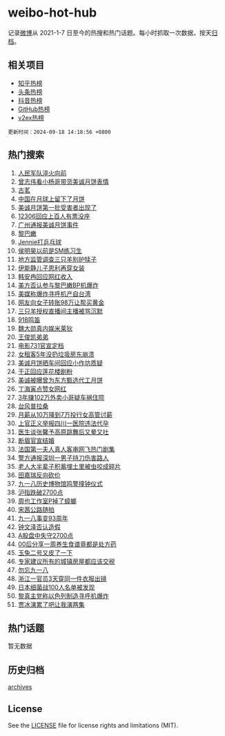 # weibo-hot-hub

记录[微博](https://www.weibo.com)从 2021-1-7 日至今的热搜和热门话题。每小时抓取一次数据，按天[归档](archives)。

## 相关项目

- [知乎热榜](https://github.com/lonnyzhang423/zhihu-hot-hub)
- [头条热榜](https://github.com/lonnyzhang423/toutiao-hot-hub)
- [抖音热榜](https://github.com/lonnyzhang423/douyin-hot-hub)
- [GitHub热榜](https://github.com/lonnyzhang423/github-hot-hub)
- [v2ex热榜](https://github.com/lonnyzhang423/v2ex-hot-hub)


`更新时间：2024-09-18 14:18:56 +0800`

## 热门搜索

1. [人民军队淬火向前](https://m.weibo.cn/search?containerid=100103type%3D1%26t%3D10%26q%3D%23%E4%BA%BA%E6%B0%91%E5%86%9B%E9%98%9F%E6%B7%AC%E7%81%AB%E5%90%91%E5%89%8D%23&stream_entry_id=51&isnewpage=1&extparam=seat%3D1%26stream_entry_id%3D51%26c_type%3D51%26pos%3D0%26cate%3D10103%26q%3D%2523%25E4%25BA%25BA%25E6%25B0%2591%25E5%2586%259B%25E9%2598%259F%25E6%25B7%25AC%25E7%2581%25AB%25E5%2590%2591%25E5%2589%258D%2523%26dgr%3D0%26filter_type%3Drealtimehot%26display_time%3D1726640335%26pre_seqid%3D172664033542891236416159)
1. [曾志伟看小杨哥带货美诚月饼表情](https://m.weibo.cn/search?containerid=100103type%3D1%26t%3D10%26q%3D%23%E6%9B%BE%E5%BF%97%E4%BC%9F%E7%9C%8B%E5%B0%8F%E6%9D%A8%E5%93%A5%E5%B8%A6%E8%B4%A7%E7%BE%8E%E8%AF%9A%E6%9C%88%E9%A5%BC%E8%A1%A8%E6%83%85%23&stream_entry_id=31&isnewpage=1&extparam=seat%3D1%26lcate%3D5001%26q%3D%2523%25E6%259B%25BE%25E5%25BF%2597%25E4%25BC%259F%25E7%259C%258B%25E5%25B0%258F%25E6%259D%25A8%25E5%2593%25A5%25E5%25B8%25A6%25E8%25B4%25A7%25E7%25BE%258E%25E8%25AF%259A%25E6%259C%2588%25E9%25A5%25BC%25E8%25A1%25A8%25E6%2583%2585%2523%26dgr%3D0%26filter_type%3Drealtimehot%26c_type%3D31%26stream_entry_id%3D31%26realpos%3D1%26cate%3D5001%26flag%3D4%26band_rank%3D1%26pos%3D0%26display_time%3D1726640335%26pre_seqid%3D172664033542891236416159)
1. [古茗](https://m.weibo.cn/search?containerid=100103type%3D1%26t%3D10%26q%3D%23%E5%8F%A4%E8%8C%97%23&stream_entry_id=31&isnewpage=1&extparam=seat%3D1%26lcate%3D5001%26q%3D%2523%25E5%258F%25A4%25E8%258C%2597%2523%26dgr%3D0%26filter_type%3Drealtimehot%26c_type%3D31%26stream_entry_id%3D31%26realpos%3D2%26cate%3D5001%26flag%3D1%26band_rank%3D2%26pos%3D1%26display_time%3D1726640335%26pre_seqid%3D172664033542891236416159)
1. [中国在月球上留下了月饼](https://m.weibo.cn/search?containerid=100103type%3D1%26t%3D10%26q%3D%23%E4%B8%AD%E5%9B%BD%E5%9C%A8%E6%9C%88%E7%90%83%E4%B8%8A%E7%95%99%E4%B8%8B%E4%BA%86%E6%9C%88%E9%A5%BC%23&stream_entry_id=31&isnewpage=1&extparam=seat%3D1%26lcate%3D5001%26q%3D%2523%25E4%25B8%25AD%25E5%259B%25BD%25E5%259C%25A8%25E6%259C%2588%25E7%2590%2583%25E4%25B8%258A%25E7%2595%2599%25E4%25B8%258B%25E4%25BA%2586%25E6%259C%2588%25E9%25A5%25BC%2523%26dgr%3D0%26filter_type%3Drealtimehot%26c_type%3D31%26stream_entry_id%3D31%26realpos%3D3%26cate%3D5001%26flag%3D0%26band_rank%3D3%26pos%3D2%26display_time%3D1726640335%26pre_seqid%3D172664033542891236416159)
1. [美诚月饼第一批受害者出现了](https://m.weibo.cn/search?containerid=100103type%3D1%26t%3D10%26q%3D%23%E7%BE%8E%E8%AF%9A%E6%9C%88%E9%A5%BC%E7%AC%AC%E4%B8%80%E6%89%B9%E5%8F%97%E5%AE%B3%E8%80%85%E5%87%BA%E7%8E%B0%E4%BA%86%23&stream_entry_id=31&isnewpage=1&extparam=seat%3D1%26lcate%3D5001%26q%3D%2523%25E7%25BE%258E%25E8%25AF%259A%25E6%259C%2588%25E9%25A5%25BC%25E7%25AC%25AC%25E4%25B8%2580%25E6%2589%25B9%25E5%258F%2597%25E5%25AE%25B3%25E8%2580%2585%25E5%2587%25BA%25E7%258E%25B0%25E4%25BA%2586%2523%26dgr%3D0%26filter_type%3Drealtimehot%26c_type%3D31%26stream_entry_id%3D31%26realpos%3D4%26cate%3D5001%26flag%3D2%26band_rank%3D4%26pos%3D3%26display_time%3D1726640335%26pre_seqid%3D172664033542891236416159)
1. [12306回应上百人有票没座](https://m.weibo.cn/search?containerid=100103type%3D1%26t%3D10%26q%3D%2312306%E5%9B%9E%E5%BA%94%E4%B8%8A%E7%99%BE%E4%BA%BA%E6%9C%89%E7%A5%A8%E6%B2%A1%E5%BA%A7%23&stream_entry_id=31&isnewpage=1&extparam=seat%3D1%26lcate%3D5001%26q%3D%252312306%25E5%259B%259E%25E5%25BA%2594%25E4%25B8%258A%25E7%2599%25BE%25E4%25BA%25BA%25E6%259C%2589%25E7%25A5%25A8%25E6%25B2%25A1%25E5%25BA%25A7%2523%26dgr%3D0%26filter_type%3Drealtimehot%26c_type%3D31%26stream_entry_id%3D31%26realpos%3D5%26cate%3D5001%26flag%3D1%26band_rank%3D5%26pos%3D4%26display_time%3D1726640335%26pre_seqid%3D172664033542891236416159)
1. [广州通报美诚月饼事件](https://m.weibo.cn/search?containerid=100103type%3D1%26t%3D10%26q%3D%23%E5%B9%BF%E5%B7%9E%E9%80%9A%E6%8A%A5%E7%BE%8E%E8%AF%9A%E6%9C%88%E9%A5%BC%E4%BA%8B%E4%BB%B6%23&stream_entry_id=31&isnewpage=1&extparam=seat%3D1%26lcate%3D5001%26q%3D%2523%25E5%25B9%25BF%25E5%25B7%259E%25E9%2580%259A%25E6%258A%25A5%25E7%25BE%258E%25E8%25AF%259A%25E6%259C%2588%25E9%25A5%25BC%25E4%25BA%258B%25E4%25BB%25B6%2523%26dgr%3D0%26filter_type%3Drealtimehot%26c_type%3D31%26stream_entry_id%3D31%26realpos%3D6%26cate%3D5001%26flag%3D2%26band_rank%3D6%26pos%3D5%26display_time%3D1726640335%26pre_seqid%3D172664033542891236416159)
1. [黎巴嫩](https://m.weibo.cn/search?containerid=100103type%3D1%26t%3D10%26q%3D%E9%BB%8E%E5%B7%B4%E5%AB%A9&stream_entry_id=31&isnewpage=1&extparam=seat%3D1%26lcate%3D5001%26q%3D%25E9%25BB%258E%25E5%25B7%25B4%25E5%25AB%25A9%26dgr%3D0%26filter_type%3Drealtimehot%26c_type%3D31%26stream_entry_id%3D31%26realpos%3D7%26cate%3D5001%26flag%3D0%26band_rank%3D7%26pos%3D6%26display_time%3D1726640335%26pre_seqid%3D172664033542891236416159)
1. [Jennie打乒乓球](https://m.weibo.cn/search?containerid=100103type%3D1%26t%3D10%26q%3D%23Jennie%E6%89%93%E4%B9%92%E4%B9%93%E7%90%83%23&stream_entry_id=31&isnewpage=1&extparam=seat%3D1%26lcate%3D5001%26q%3D%2523Jennie%25E6%2589%2593%25E4%25B9%2592%25E4%25B9%2593%25E7%2590%2583%2523%26dgr%3D0%26filter_type%3Drealtimehot%26c_type%3D31%26stream_entry_id%3D31%26realpos%3D8%26cate%3D5001%26flag%3D1%26band_rank%3D8%26pos%3D7%26display_time%3D1726640335%26pre_seqid%3D172664033542891236416159)
1. [侯明昊以前是SM练习生](https://m.weibo.cn/search?containerid=100103type%3D1%26t%3D10%26q%3D%23%E4%BE%AF%E6%98%8E%E6%98%8A%E4%BB%A5%E5%89%8D%E6%98%AFSM%E7%BB%83%E4%B9%A0%E7%94%9F%23&stream_entry_id=31&isnewpage=1&extparam=seat%3D1%26lcate%3D5001%26q%3D%2523%25E4%25BE%25AF%25E6%2598%258E%25E6%2598%258A%25E4%25BB%25A5%25E5%2589%258D%25E6%2598%25AFSM%25E7%25BB%2583%25E4%25B9%25A0%25E7%2594%259F%2523%26dgr%3D0%26filter_type%3Drealtimehot%26c_type%3D31%26stream_entry_id%3D31%26realpos%3D9%26cate%3D5001%26flag%3D1%26band_rank%3D9%26pos%3D8%26display_time%3D1726640335%26pre_seqid%3D172664033542891236416159)
1. [地方监管调查三只羊别护犊子](https://m.weibo.cn/search?containerid=100103type%3D1%26t%3D10%26q%3D%23%E5%9C%B0%E6%96%B9%E7%9B%91%E7%AE%A1%E8%B0%83%E6%9F%A5%E4%B8%89%E5%8F%AA%E7%BE%8A%E5%88%AB%E6%8A%A4%E7%8A%8A%E5%AD%90%23&stream_entry_id=31&isnewpage=1&extparam=seat%3D1%26lcate%3D5001%26q%3D%2523%25E5%259C%25B0%25E6%2596%25B9%25E7%259B%2591%25E7%25AE%25A1%25E8%25B0%2583%25E6%259F%25A5%25E4%25B8%2589%25E5%258F%25AA%25E7%25BE%258A%25E5%2588%25AB%25E6%258A%25A4%25E7%258A%258A%25E5%25AD%2590%2523%26dgr%3D0%26filter_type%3Drealtimehot%26c_type%3D31%26stream_entry_id%3D31%26realpos%3D10%26cate%3D5001%26flag%3D1%26band_rank%3D10%26pos%3D9%26display_time%3D1726640335%26pre_seqid%3D172664033542891236416159)
1. [伊能静儿子恩利再穿女装](https://m.weibo.cn/search?containerid=100103type%3D1%26t%3D10%26q%3D%23%E4%BC%8A%E8%83%BD%E9%9D%99%E5%84%BF%E5%AD%90%E6%81%A9%E5%88%A9%E5%86%8D%E7%A9%BF%E5%A5%B3%E8%A3%85%23&stream_entry_id=31&isnewpage=1&extparam=seat%3D1%26lcate%3D5001%26q%3D%2523%25E4%25BC%258A%25E8%2583%25BD%25E9%259D%2599%25E5%2584%25BF%25E5%25AD%2590%25E6%2581%25A9%25E5%2588%25A9%25E5%2586%258D%25E7%25A9%25BF%25E5%25A5%25B3%25E8%25A3%2585%2523%26dgr%3D0%26filter_type%3Drealtimehot%26c_type%3D31%26stream_entry_id%3D31%26realpos%3D11%26cate%3D5001%26flag%3D1%26band_rank%3D11%26pos%3D10%26display_time%3D1726640335%26pre_seqid%3D172664033542891236416159)
1. [韩安冉回应网红收入](https://m.weibo.cn/search?containerid=100103type%3D1%26t%3D10%26q%3D%23%E9%9F%A9%E5%AE%89%E5%86%89%E5%9B%9E%E5%BA%94%E7%BD%91%E7%BA%A2%E6%94%B6%E5%85%A5%23&stream_entry_id=31&isnewpage=1&extparam=seat%3D1%26lcate%3D5001%26q%3D%2523%25E9%259F%25A9%25E5%25AE%2589%25E5%2586%2589%25E5%259B%259E%25E5%25BA%2594%25E7%25BD%2591%25E7%25BA%25A2%25E6%2594%25B6%25E5%2585%25A5%2523%26dgr%3D0%26filter_type%3Drealtimehot%26c_type%3D31%26stream_entry_id%3D31%26realpos%3D12%26cate%3D5001%26flag%3D1%26band_rank%3D12%26pos%3D11%26display_time%3D1726640335%26pre_seqid%3D172664033542891236416159)
1. [美方否认参与黎巴嫩BP机爆炸](https://m.weibo.cn/search?containerid=100103type%3D1%26t%3D10%26q%3D%23%E7%BE%8E%E6%96%B9%E5%90%A6%E8%AE%A4%E5%8F%82%E4%B8%8E%E9%BB%8E%E5%B7%B4%E5%AB%A9BP%E6%9C%BA%E7%88%86%E7%82%B8%23&stream_entry_id=31&isnewpage=1&extparam=seat%3D1%26lcate%3D5001%26q%3D%2523%25E7%25BE%258E%25E6%2596%25B9%25E5%2590%25A6%25E8%25AE%25A4%25E5%258F%2582%25E4%25B8%258E%25E9%25BB%258E%25E5%25B7%25B4%25E5%25AB%25A9BP%25E6%259C%25BA%25E7%2588%2586%25E7%2582%25B8%2523%26dgr%3D0%26filter_type%3Drealtimehot%26c_type%3D31%26stream_entry_id%3D31%26realpos%3D13%26cate%3D5001%26flag%3D0%26band_rank%3D13%26pos%3D12%26display_time%3D1726640335%26pre_seqid%3D172664033542891236416159)
1. [美媒称爆炸寻呼机产自台湾](https://m.weibo.cn/search?containerid=100103type%3D1%26t%3D10%26q%3D%23%E7%BE%8E%E5%AA%92%E7%A7%B0%E7%88%86%E7%82%B8%E5%AF%BB%E5%91%BC%E6%9C%BA%E4%BA%A7%E8%87%AA%E5%8F%B0%E6%B9%BE%23&stream_entry_id=31&isnewpage=1&extparam=seat%3D1%26lcate%3D5001%26q%3D%2523%25E7%25BE%258E%25E5%25AA%2592%25E7%25A7%25B0%25E7%2588%2586%25E7%2582%25B8%25E5%25AF%25BB%25E5%2591%25BC%25E6%259C%25BA%25E4%25BA%25A7%25E8%2587%25AA%25E5%258F%25B0%25E6%25B9%25BE%2523%26dgr%3D0%26filter_type%3Drealtimehot%26c_type%3D31%26stream_entry_id%3D31%26realpos%3D14%26cate%3D5001%26flag%3D0%26band_rank%3D14%26pos%3D13%26display_time%3D1726640335%26pre_seqid%3D172664033542891236416159)
1. [网友向女子转账98万让帮买黄金](https://m.weibo.cn/search?containerid=100103type%3D1%26t%3D10%26q%3D%23%E7%BD%91%E5%8F%8B%E5%90%91%E5%A5%B3%E5%AD%90%E8%BD%AC%E8%B4%A698%E4%B8%87%E8%AE%A9%E5%B8%AE%E4%B9%B0%E9%BB%84%E9%87%91%23&stream_entry_id=31&isnewpage=1&extparam=seat%3D1%26lcate%3D5001%26q%3D%2523%25E7%25BD%2591%25E5%258F%258B%25E5%2590%2591%25E5%25A5%25B3%25E5%25AD%2590%25E8%25BD%25AC%25E8%25B4%25A698%25E4%25B8%2587%25E8%25AE%25A9%25E5%25B8%25AE%25E4%25B9%25B0%25E9%25BB%2584%25E9%2587%2591%2523%26dgr%3D0%26filter_type%3Drealtimehot%26c_type%3D31%26stream_entry_id%3D31%26realpos%3D15%26cate%3D5001%26flag%3D1%26band_rank%3D15%26pos%3D14%26display_time%3D1726640335%26pre_seqid%3D172664033542891236416159)
1. [三只羊授权直播间主播被骂沉默](https://m.weibo.cn/search?containerid=100103type%3D1%26t%3D10%26q%3D%23%E4%B8%89%E5%8F%AA%E7%BE%8A%E6%8E%88%E6%9D%83%E7%9B%B4%E6%92%AD%E9%97%B4%E4%B8%BB%E6%92%AD%E8%A2%AB%E9%AA%82%E6%B2%89%E9%BB%98%23&stream_entry_id=31&isnewpage=1&extparam=seat%3D1%26lcate%3D5001%26q%3D%2523%25E4%25B8%2589%25E5%258F%25AA%25E7%25BE%258A%25E6%258E%2588%25E6%259D%2583%25E7%259B%25B4%25E6%2592%25AD%25E9%2597%25B4%25E4%25B8%25BB%25E6%2592%25AD%25E8%25A2%25AB%25E9%25AA%2582%25E6%25B2%2589%25E9%25BB%2598%2523%26dgr%3D0%26filter_type%3Drealtimehot%26c_type%3D31%26stream_entry_id%3D31%26realpos%3D16%26cate%3D5001%26flag%3D0%26band_rank%3D16%26pos%3D15%26display_time%3D1726640335%26pre_seqid%3D172664033542891236416159)
1. [918鸣笛](https://m.weibo.cn/search?containerid=100103type%3D1%26t%3D10%26q%3D%23918%E9%B8%A3%E7%AC%9B%23&stream_entry_id=31&isnewpage=1&extparam=seat%3D1%26lcate%3D5001%26q%3D%2523918%25E9%25B8%25A3%25E7%25AC%259B%2523%26dgr%3D0%26filter_type%3Drealtimehot%26c_type%3D31%26stream_entry_id%3D31%26realpos%3D17%26cate%3D5001%26flag%3D0%26band_rank%3D17%26pos%3D16%26display_time%3D1726640335%26pre_seqid%3D172664033542891236416159)
1. [魏大勋真内娱米莱狄](https://m.weibo.cn/search?containerid=100103type%3D1%26t%3D10%26q%3D%E9%AD%8F%E5%A4%A7%E5%8B%8B%E7%9C%9F%E5%86%85%E5%A8%B1%E7%B1%B3%E8%8E%B1%E7%8B%84&stream_entry_id=31&isnewpage=1&extparam=seat%3D1%26lcate%3D5001%26q%3D%25E9%25AD%258F%25E5%25A4%25A7%25E5%258B%258B%25E7%259C%259F%25E5%2586%2585%25E5%25A8%25B1%25E7%25B1%25B3%25E8%258E%25B1%25E7%258B%2584%26dgr%3D0%26filter_type%3Drealtimehot%26c_type%3D31%26stream_entry_id%3D31%26realpos%3D18%26cate%3D5001%26flag%3D1%26band_rank%3D18%26pos%3D17%26display_time%3D1726640335%26pre_seqid%3D172664033542891236416159)
1. [王俊凯弟弟](https://m.weibo.cn/search?containerid=100103type%3D1%26t%3D10%26q%3D%E7%8E%8B%E4%BF%8A%E5%87%AF%E5%BC%9F%E5%BC%9F&stream_entry_id=31&isnewpage=1&extparam=seat%3D1%26lcate%3D5001%26q%3D%25E7%258E%258B%25E4%25BF%258A%25E5%2587%25AF%25E5%25BC%259F%25E5%25BC%259F%26dgr%3D0%26filter_type%3Drealtimehot%26c_type%3D31%26stream_entry_id%3D31%26realpos%3D19%26cate%3D5001%26flag%3D0%26band_rank%3D19%26pos%3D18%26display_time%3D1726640335%26pre_seqid%3D172664033542891236416159)
1. [电影731官宣定档](https://m.weibo.cn/search?containerid=100103type%3D1%26t%3D10%26q%3D%E7%94%B5%E5%BD%B1731%E5%AE%98%E5%AE%A3%E5%AE%9A%E6%A1%A3&stream_entry_id=31&isnewpage=1&extparam=seat%3D1%26lcate%3D5001%26q%3D%25E7%2594%25B5%25E5%25BD%25B1731%25E5%25AE%2598%25E5%25AE%25A3%25E5%25AE%259A%25E6%25A1%25A3%26dgr%3D0%26filter_type%3Drealtimehot%26c_type%3D31%26stream_entry_id%3D31%26realpos%3D20%26cate%3D5001%26flag%3D0%26band_rank%3D20%26pos%3D19%26display_time%3D1726640335%26pre_seqid%3D172664033542891236416159)
1. [女租客5年没扔垃圾房东崩溃](https://m.weibo.cn/search?containerid=100103type%3D1%26t%3D10%26q%3D%23%E5%A5%B3%E7%A7%9F%E5%AE%A25%E5%B9%B4%E6%B2%A1%E6%89%94%E5%9E%83%E5%9C%BE%E6%88%BF%E4%B8%9C%E5%B4%A9%E6%BA%83%23&stream_entry_id=31&isnewpage=1&extparam=seat%3D1%26lcate%3D5001%26q%3D%2523%25E5%25A5%25B3%25E7%25A7%259F%25E5%25AE%25A25%25E5%25B9%25B4%25E6%25B2%25A1%25E6%2589%2594%25E5%259E%2583%25E5%259C%25BE%25E6%2588%25BF%25E4%25B8%259C%25E5%25B4%25A9%25E6%25BA%2583%2523%26dgr%3D0%26filter_type%3Drealtimehot%26c_type%3D31%26stream_entry_id%3D31%26realpos%3D21%26cate%3D5001%26flag%3D0%26band_rank%3D21%26pos%3D20%26display_time%3D1726640335%26pre_seqid%3D172664033542891236416159)
1. [美诚月饼晒车间回应小作坊质疑](https://m.weibo.cn/search?containerid=100103type%3D1%26t%3D10%26q%3D%23%E7%BE%8E%E8%AF%9A%E6%9C%88%E9%A5%BC%E6%99%92%E8%BD%A6%E9%97%B4%E5%9B%9E%E5%BA%94%E5%B0%8F%E4%BD%9C%E5%9D%8A%E8%B4%A8%E7%96%91%23&stream_entry_id=31&isnewpage=1&extparam=seat%3D1%26lcate%3D5001%26q%3D%2523%25E7%25BE%258E%25E8%25AF%259A%25E6%259C%2588%25E9%25A5%25BC%25E6%2599%2592%25E8%25BD%25A6%25E9%2597%25B4%25E5%259B%259E%25E5%25BA%2594%25E5%25B0%258F%25E4%25BD%259C%25E5%259D%258A%25E8%25B4%25A8%25E7%2596%2591%2523%26dgr%3D0%26filter_type%3Drealtimehot%26c_type%3D31%26stream_entry_id%3D31%26realpos%3D22%26cate%3D5001%26flag%3D1%26band_rank%3D22%26pos%3D21%26display_time%3D1726640335%26pre_seqid%3D172664033542891236416159)
1. [于正回应莲花楼剧粉](https://m.weibo.cn/search?containerid=100103type%3D1%26t%3D10%26q%3D%23%E4%BA%8E%E6%AD%A3%E5%9B%9E%E5%BA%94%E8%8E%B2%E8%8A%B1%E6%A5%BC%E5%89%A7%E7%B2%89%23&stream_entry_id=31&isnewpage=1&extparam=seat%3D1%26lcate%3D5001%26q%3D%2523%25E4%25BA%258E%25E6%25AD%25A3%25E5%259B%259E%25E5%25BA%2594%25E8%258E%25B2%25E8%258A%25B1%25E6%25A5%25BC%25E5%2589%25A7%25E7%25B2%2589%2523%26dgr%3D0%26filter_type%3Drealtimehot%26c_type%3D31%26stream_entry_id%3D31%26realpos%3D23%26cate%3D5001%26flag%3D1%26band_rank%3D23%26pos%3D22%26display_time%3D1726640335%26pre_seqid%3D172664033542891236416159)
1. [美诚被曝曾为东方甄选代工月饼](https://m.weibo.cn/search?containerid=100103type%3D1%26t%3D10%26q%3D%23%E7%BE%8E%E8%AF%9A%E8%A2%AB%E6%9B%9D%E6%9B%BE%E4%B8%BA%E4%B8%9C%E6%96%B9%E7%94%84%E9%80%89%E4%BB%A3%E5%B7%A5%E6%9C%88%E9%A5%BC%23&stream_entry_id=31&isnewpage=1&extparam=seat%3D1%26lcate%3D5001%26q%3D%2523%25E7%25BE%258E%25E8%25AF%259A%25E8%25A2%25AB%25E6%259B%259D%25E6%259B%25BE%25E4%25B8%25BA%25E4%25B8%259C%25E6%2596%25B9%25E7%2594%2584%25E9%2580%2589%25E4%25BB%25A3%25E5%25B7%25A5%25E6%259C%2588%25E9%25A5%25BC%2523%26dgr%3D0%26filter_type%3Drealtimehot%26c_type%3D31%26stream_entry_id%3D31%26realpos%3D24%26cate%3D5001%26flag%3D0%26band_rank%3D24%26pos%3D23%26display_time%3D1726640335%26pre_seqid%3D172664033542891236416159)
1. [丁海寅点赞女网红](https://m.weibo.cn/search?containerid=100103type%3D1%26t%3D10%26q%3D%23%E4%B8%81%E6%B5%B7%E5%AF%85%E7%82%B9%E8%B5%9E%E5%A5%B3%E7%BD%91%E7%BA%A2%23&stream_entry_id=31&isnewpage=1&extparam=seat%3D1%26lcate%3D5001%26q%3D%2523%25E4%25B8%2581%25E6%25B5%25B7%25E5%25AF%2585%25E7%2582%25B9%25E8%25B5%259E%25E5%25A5%25B3%25E7%25BD%2591%25E7%25BA%25A2%2523%26dgr%3D0%26filter_type%3Drealtimehot%26c_type%3D31%26stream_entry_id%3D31%26realpos%3D25%26cate%3D5001%26flag%3D1%26band_rank%3D25%26pos%3D24%26display_time%3D1726640335%26pre_seqid%3D172664033542891236416159)
1. [3年赚102万外卖小哥疑车祸住院](https://m.weibo.cn/search?containerid=100103type%3D1%26t%3D10%26q%3D%233%E5%B9%B4%E8%B5%9A102%E4%B8%87%E5%A4%96%E5%8D%96%E5%B0%8F%E5%93%A5%E7%96%91%E8%BD%A6%E7%A5%B8%E4%BD%8F%E9%99%A2%23&stream_entry_id=31&isnewpage=1&extparam=seat%3D1%26lcate%3D5001%26q%3D%25233%25E5%25B9%25B4%25E8%25B5%259A102%25E4%25B8%2587%25E5%25A4%2596%25E5%258D%2596%25E5%25B0%258F%25E5%2593%25A5%25E7%2596%2591%25E8%25BD%25A6%25E7%25A5%25B8%25E4%25BD%258F%25E9%2599%25A2%2523%26dgr%3D0%26filter_type%3Drealtimehot%26c_type%3D31%26stream_entry_id%3D31%26realpos%3D26%26cate%3D5001%26flag%3D1%26band_rank%3D26%26pos%3D25%26display_time%3D1726640335%26pre_seqid%3D172664033542891236416159)
1. [台风普拉桑](https://m.weibo.cn/search?containerid=100103type%3D1%26t%3D10%26q%3D%E5%8F%B0%E9%A3%8E%E6%99%AE%E6%8B%89%E6%A1%91&stream_entry_id=31&isnewpage=1&extparam=seat%3D1%26lcate%3D5001%26q%3D%25E5%258F%25B0%25E9%25A3%258E%25E6%2599%25AE%25E6%258B%2589%25E6%25A1%2591%26dgr%3D0%26filter_type%3Drealtimehot%26c_type%3D31%26stream_entry_id%3D31%26realpos%3D27%26cate%3D5001%26flag%3D0%26band_rank%3D27%26pos%3D26%26display_time%3D1726640335%26pre_seqid%3D172664033542891236416159)
1. [月薪从10万降到7万投行女高管讨薪](https://m.weibo.cn/search?containerid=100103type%3D1%26t%3D10%26q%3D%23%E6%9C%88%E8%96%AA%E4%BB%8E10%E4%B8%87%E9%99%8D%E5%88%B07%E4%B8%87%E6%8A%95%E8%A1%8C%E5%A5%B3%E9%AB%98%E7%AE%A1%E8%AE%A8%E8%96%AA%23&stream_entry_id=31&isnewpage=1&extparam=seat%3D1%26lcate%3D5001%26q%3D%2523%25E6%259C%2588%25E8%2596%25AA%25E4%25BB%258E10%25E4%25B8%2587%25E9%2599%258D%25E5%2588%25B07%25E4%25B8%2587%25E6%258A%2595%25E8%25A1%258C%25E5%25A5%25B3%25E9%25AB%2598%25E7%25AE%25A1%25E8%25AE%25A8%25E8%2596%25AA%2523%26dgr%3D0%26filter_type%3Drealtimehot%26c_type%3D31%26stream_entry_id%3D31%26realpos%3D28%26cate%3D5001%26flag%3D0%26band_rank%3D28%26pos%3D27%26display_time%3D1726640335%26pre_seqid%3D172664033542891236416159)
1. [上官正义举报四川一医院违法代孕](https://m.weibo.cn/search?containerid=100103type%3D1%26t%3D10%26q%3D%23%E4%B8%8A%E5%AE%98%E6%AD%A3%E4%B9%89%E4%B8%BE%E6%8A%A5%E5%9B%9B%E5%B7%9D%E4%B8%80%E5%8C%BB%E9%99%A2%E8%BF%9D%E6%B3%95%E4%BB%A3%E5%AD%95%23&stream_entry_id=31&isnewpage=1&extparam=seat%3D1%26lcate%3D5001%26q%3D%2523%25E4%25B8%258A%25E5%25AE%2598%25E6%25AD%25A3%25E4%25B9%2589%25E4%25B8%25BE%25E6%258A%25A5%25E5%259B%259B%25E5%25B7%259D%25E4%25B8%2580%25E5%258C%25BB%25E9%2599%25A2%25E8%25BF%259D%25E6%25B3%2595%25E4%25BB%25A3%25E5%25AD%2595%2523%26dgr%3D0%26filter_type%3Drealtimehot%26c_type%3D31%26stream_entry_id%3D31%26realpos%3D29%26cate%3D5001%26flag%3D1%26band_rank%3D29%26pos%3D28%26display_time%3D1726640335%26pre_seqid%3D172664033542891236416159)
1. [医生谈张馨予高原跳舞后又晕又吐](https://m.weibo.cn/search?containerid=100103type%3D1%26t%3D10%26q%3D%23%E5%8C%BB%E7%94%9F%E8%B0%88%E5%BC%A0%E9%A6%A8%E4%BA%88%E9%AB%98%E5%8E%9F%E8%B7%B3%E8%88%9E%E5%90%8E%E5%8F%88%E6%99%95%E5%8F%88%E5%90%90%23&stream_entry_id=31&isnewpage=1&extparam=seat%3D1%26lcate%3D5001%26q%3D%2523%25E5%258C%25BB%25E7%2594%259F%25E8%25B0%2588%25E5%25BC%25A0%25E9%25A6%25A8%25E4%25BA%2588%25E9%25AB%2598%25E5%258E%259F%25E8%25B7%25B3%25E8%2588%259E%25E5%2590%258E%25E5%258F%2588%25E6%2599%2595%25E5%258F%2588%25E5%2590%2590%2523%26dgr%3D0%26filter_type%3Drealtimehot%26c_type%3D31%26stream_entry_id%3D31%26realpos%3D30%26cate%3D5001%26flag%3D0%26band_rank%3D30%26pos%3D29%26display_time%3D1726640335%26pre_seqid%3D172664033542891236416159)
1. [断眉官宣结婚](https://m.weibo.cn/search?containerid=100103type%3D1%26t%3D10%26q%3D%23%E6%96%AD%E7%9C%89%E5%AE%98%E5%AE%A3%E7%BB%93%E5%A9%9A%23&stream_entry_id=31&isnewpage=1&extparam=seat%3D1%26lcate%3D5001%26q%3D%2523%25E6%2596%25AD%25E7%259C%2589%25E5%25AE%2598%25E5%25AE%25A3%25E7%25BB%2593%25E5%25A9%259A%2523%26dgr%3D0%26filter_type%3Drealtimehot%26c_type%3D31%26stream_entry_id%3D31%26realpos%3D31%26cate%3D5001%26flag%3D0%26band_rank%3D31%26pos%3D30%26display_time%3D1726640335%26pre_seqid%3D172664033542891236416159)
1. [法国第一夫人真人客串网飞热门剧集](https://m.weibo.cn/search?containerid=100103type%3D1%26t%3D10%26q%3D%23%E6%B3%95%E5%9B%BD%E7%AC%AC%E4%B8%80%E5%A4%AB%E4%BA%BA%E7%9C%9F%E4%BA%BA%E5%AE%A2%E4%B8%B2%E7%BD%91%E9%A3%9E%E7%83%AD%E9%97%A8%E5%89%A7%E9%9B%86%23&stream_entry_id=31&isnewpage=1&extparam=seat%3D1%26lcate%3D5001%26q%3D%2523%25E6%25B3%2595%25E5%259B%25BD%25E7%25AC%25AC%25E4%25B8%2580%25E5%25A4%25AB%25E4%25BA%25BA%25E7%259C%259F%25E4%25BA%25BA%25E5%25AE%25A2%25E4%25B8%25B2%25E7%25BD%2591%25E9%25A3%259E%25E7%2583%25AD%25E9%2597%25A8%25E5%2589%25A7%25E9%259B%2586%2523%26dgr%3D0%26filter_type%3Drealtimehot%26c_type%3D31%26stream_entry_id%3D31%26realpos%3D32%26cate%3D5001%26flag%3D1%26band_rank%3D32%26pos%3D31%26display_time%3D1726640335%26pre_seqid%3D172664033542891236416159)
1. [警方通报深圳一男子持刀伤害路人](https://m.weibo.cn/search?containerid=100103type%3D1%26t%3D10%26q%3D%23%E8%AD%A6%E6%96%B9%E9%80%9A%E6%8A%A5%E6%B7%B1%E5%9C%B3%E4%B8%80%E7%94%B7%E5%AD%90%E6%8C%81%E5%88%80%E4%BC%A4%E5%AE%B3%E8%B7%AF%E4%BA%BA%23&stream_entry_id=31&isnewpage=1&extparam=seat%3D1%26lcate%3D5001%26q%3D%2523%25E8%25AD%25A6%25E6%2596%25B9%25E9%2580%259A%25E6%258A%25A5%25E6%25B7%25B1%25E5%259C%25B3%25E4%25B8%2580%25E7%2594%25B7%25E5%25AD%2590%25E6%258C%2581%25E5%2588%2580%25E4%25BC%25A4%25E5%25AE%25B3%25E8%25B7%25AF%25E4%25BA%25BA%2523%26dgr%3D0%26filter_type%3Drealtimehot%26c_type%3D31%26stream_entry_id%3D31%26realpos%3D33%26cate%3D5001%26flag%3D1%26band_rank%3D33%26pos%3D32%26display_time%3D1726640335%26pre_seqid%3D172664033542891236416159)
1. [老人大半辈子积蓄埋土里被虫咬成碎片](https://m.weibo.cn/search?containerid=100103type%3D1%26t%3D10%26q%3D%23%E8%80%81%E4%BA%BA%E5%A4%A7%E5%8D%8A%E8%BE%88%E5%AD%90%E7%A7%AF%E8%93%84%E5%9F%8B%E5%9C%9F%E9%87%8C%E8%A2%AB%E8%99%AB%E5%92%AC%E6%88%90%E7%A2%8E%E7%89%87%23&stream_entry_id=31&isnewpage=1&extparam=seat%3D1%26lcate%3D5001%26q%3D%2523%25E8%2580%2581%25E4%25BA%25BA%25E5%25A4%25A7%25E5%258D%258A%25E8%25BE%2588%25E5%25AD%2590%25E7%25A7%25AF%25E8%2593%2584%25E5%259F%258B%25E5%259C%259F%25E9%2587%258C%25E8%25A2%25AB%25E8%2599%25AB%25E5%2592%25AC%25E6%2588%2590%25E7%25A2%258E%25E7%2589%2587%2523%26dgr%3D0%26filter_type%3Drealtimehot%26c_type%3D31%26stream_entry_id%3D31%26realpos%3D34%26cate%3D5001%26flag%3D0%26band_rank%3D34%26pos%3D33%26display_time%3D1726640335%26pre_seqid%3D172664033542891236416159)
1. [田嘉瑞反向砍价](https://m.weibo.cn/search?containerid=100103type%3D1%26t%3D10%26q%3D%E7%94%B0%E5%98%89%E7%91%9E%E5%8F%8D%E5%90%91%E7%A0%8D%E4%BB%B7&stream_entry_id=31&isnewpage=1&extparam=seat%3D1%26lcate%3D5001%26q%3D%25E7%2594%25B0%25E5%2598%2589%25E7%2591%259E%25E5%258F%258D%25E5%2590%2591%25E7%25A0%258D%25E4%25BB%25B7%26dgr%3D0%26filter_type%3Drealtimehot%26c_type%3D31%26stream_entry_id%3D31%26realpos%3D35%26cate%3D5001%26flag%3D1%26band_rank%3D35%26pos%3D34%26display_time%3D1726640335%26pre_seqid%3D172664033542891236416159)
1. [九一八历史博物馆鸣警撞钟仪式](https://m.weibo.cn/search?containerid=100103type%3D1%26t%3D10%26q%3D%23%E4%B9%9D%E4%B8%80%E5%85%AB%E5%8E%86%E5%8F%B2%E5%8D%9A%E7%89%A9%E9%A6%86%E9%B8%A3%E8%AD%A6%E6%92%9E%E9%92%9F%E4%BB%AA%E5%BC%8F%23&stream_entry_id=31&isnewpage=1&extparam=seat%3D1%26lcate%3D5001%26q%3D%2523%25E4%25B9%259D%25E4%25B8%2580%25E5%2585%25AB%25E5%258E%2586%25E5%258F%25B2%25E5%258D%259A%25E7%2589%25A9%25E9%25A6%2586%25E9%25B8%25A3%25E8%25AD%25A6%25E6%2592%259E%25E9%2592%259F%25E4%25BB%25AA%25E5%25BC%258F%2523%26dgr%3D0%26filter_type%3Drealtimehot%26c_type%3D31%26stream_entry_id%3D31%26realpos%3D36%26cate%3D5001%26flag%3D0%26band_rank%3D36%26pos%3D35%26display_time%3D1726640335%26pre_seqid%3D172664033542891236416159)
1. [沪指跌破2700点](https://m.weibo.cn/search?containerid=100103type%3D1%26t%3D10%26q%3D%23%E6%B2%AA%E6%8C%87%E8%B7%8C%E7%A0%B42700%E7%82%B9%23&stream_entry_id=31&isnewpage=1&extparam=seat%3D1%26lcate%3D5001%26q%3D%2523%25E6%25B2%25AA%25E6%258C%2587%25E8%25B7%258C%25E7%25A0%25B42700%25E7%2582%25B9%2523%26dgr%3D0%26filter_type%3Drealtimehot%26c_type%3D31%26stream_entry_id%3D31%26realpos%3D37%26cate%3D5001%26flag%3D1%26band_rank%3D37%26pos%3D36%26display_time%3D1726640335%26pre_seqid%3D172664033542891236416159)
1. [周也工作室P掉了蟑螂](https://m.weibo.cn/search?containerid=100103type%3D1%26t%3D10%26q%3D%23%E5%91%A8%E4%B9%9F%E5%B7%A5%E4%BD%9C%E5%AE%A4P%E6%8E%89%E4%BA%86%E8%9F%91%E8%9E%82%23&stream_entry_id=31&isnewpage=1&extparam=seat%3D1%26lcate%3D5001%26q%3D%2523%25E5%2591%25A8%25E4%25B9%259F%25E5%25B7%25A5%25E4%25BD%259C%25E5%25AE%25A4P%25E6%258E%2589%25E4%25BA%2586%25E8%259F%2591%25E8%259E%2582%2523%26dgr%3D0%26filter_type%3Drealtimehot%26c_type%3D31%26stream_entry_id%3D31%26realpos%3D38%26cate%3D5001%26flag%3D0%26band_rank%3D38%26pos%3D37%26display_time%3D1726640335%26pre_seqid%3D172664033542891236416159)
1. [宋茜公路随拍](https://m.weibo.cn/search?containerid=100103type%3D1%26t%3D10%26q%3D%23%E5%AE%8B%E8%8C%9C%E5%85%AC%E8%B7%AF%E9%9A%8F%E6%8B%8D%23&stream_entry_id=31&isnewpage=1&extparam=seat%3D1%26lcate%3D5001%26q%3D%2523%25E5%25AE%258B%25E8%258C%259C%25E5%2585%25AC%25E8%25B7%25AF%25E9%259A%258F%25E6%258B%258D%2523%26dgr%3D0%26filter_type%3Drealtimehot%26c_type%3D31%26stream_entry_id%3D31%26realpos%3D39%26cate%3D5001%26flag%3D1%26band_rank%3D39%26pos%3D38%26display_time%3D1726640335%26pre_seqid%3D172664033542891236416159)
1. [九一八事变93周年](https://m.weibo.cn/search?containerid=100103type%3D1%26t%3D10%26q%3D%23%E4%B9%9D%E4%B8%80%E5%85%AB%E4%BA%8B%E5%8F%9893%E5%91%A8%E5%B9%B4%23&stream_entry_id=31&isnewpage=1&extparam=seat%3D1%26lcate%3D5001%26q%3D%2523%25E4%25B9%259D%25E4%25B8%2580%25E5%2585%25AB%25E4%25BA%258B%25E5%258F%259893%25E5%2591%25A8%25E5%25B9%25B4%2523%26dgr%3D0%26filter_type%3Drealtimehot%26c_type%3D31%26stream_entry_id%3D31%26realpos%3D40%26cate%3D5001%26flag%3D0%26band_rank%3D40%26pos%3D39%26display_time%3D1726640335%26pre_seqid%3D172664033542891236416159)
1. [钟文泽否认造假](https://m.weibo.cn/search?containerid=100103type%3D1%26t%3D10%26q%3D%23%E9%92%9F%E6%96%87%E6%B3%BD%E5%90%A6%E8%AE%A4%E9%80%A0%E5%81%87%23&stream_entry_id=31&isnewpage=1&extparam=seat%3D1%26lcate%3D5001%26q%3D%2523%25E9%2592%259F%25E6%2596%2587%25E6%25B3%25BD%25E5%2590%25A6%25E8%25AE%25A4%25E9%2580%25A0%25E5%2581%2587%2523%26dgr%3D0%26filter_type%3Drealtimehot%26c_type%3D31%26stream_entry_id%3D31%26realpos%3D41%26cate%3D5001%26flag%3D1%26band_rank%3D41%26pos%3D40%26display_time%3D1726640335%26pre_seqid%3D172664033542891236416159)
1. [A股盘中失守2700点](https://m.weibo.cn/search?containerid=100103type%3D1%26t%3D10%26q%3D%23A%E8%82%A1%E7%9B%98%E4%B8%AD%E5%A4%B1%E5%AE%882700%E7%82%B9%23&stream_entry_id=31&isnewpage=1&extparam=seat%3D1%26lcate%3D5001%26q%3D%2523A%25E8%2582%25A1%25E7%259B%2598%25E4%25B8%25AD%25E5%25A4%25B1%25E5%25AE%25882700%25E7%2582%25B9%2523%26dgr%3D0%26filter_type%3Drealtimehot%26c_type%3D31%26stream_entry_id%3D31%26realpos%3D42%26cate%3D5001%26flag%3D1%26band_rank%3D42%26pos%3D41%26display_time%3D1726640335%26pre_seqid%3D172664033542891236416159)
1. [00后分享一周养生食谱竟都是处方药](https://m.weibo.cn/search?containerid=100103type%3D1%26t%3D10%26q%3D%2300%E5%90%8E%E5%88%86%E4%BA%AB%E4%B8%80%E5%91%A8%E5%85%BB%E7%94%9F%E9%A3%9F%E8%B0%B1%E7%AB%9F%E9%83%BD%E6%98%AF%E5%A4%84%E6%96%B9%E8%8D%AF%23&stream_entry_id=31&isnewpage=1&extparam=seat%3D1%26lcate%3D5001%26q%3D%252300%25E5%2590%258E%25E5%2588%2586%25E4%25BA%25AB%25E4%25B8%2580%25E5%2591%25A8%25E5%2585%25BB%25E7%2594%259F%25E9%25A3%259F%25E8%25B0%25B1%25E7%25AB%259F%25E9%2583%25BD%25E6%2598%25AF%25E5%25A4%2584%25E6%2596%25B9%25E8%258D%25AF%2523%26dgr%3D0%26filter_type%3Drealtimehot%26c_type%3D31%26stream_entry_id%3D31%26realpos%3D43%26cate%3D5001%26flag%3D1%26band_rank%3D43%26pos%3D42%26display_time%3D1726640335%26pre_seqid%3D172664033542891236416159)
1. [玉兔二号又皮了一下](https://m.weibo.cn/search?containerid=100103type%3D1%26t%3D10%26q%3D%23%E7%8E%89%E5%85%94%E4%BA%8C%E5%8F%B7%E5%8F%88%E7%9A%AE%E4%BA%86%E4%B8%80%E4%B8%8B%23&stream_entry_id=31&isnewpage=1&extparam=seat%3D1%26lcate%3D5001%26q%3D%2523%25E7%258E%2589%25E5%2585%2594%25E4%25BA%258C%25E5%258F%25B7%25E5%258F%2588%25E7%259A%25AE%25E4%25BA%2586%25E4%25B8%2580%25E4%25B8%258B%2523%26dgr%3D0%26filter_type%3Drealtimehot%26c_type%3D31%26stream_entry_id%3D31%26realpos%3D44%26cate%3D5001%26flag%3D0%26band_rank%3D44%26pos%3D43%26display_time%3D1726640335%26pre_seqid%3D172664033542891236416159)
1. [专家建议所有的城镇房屋都应该交税](https://m.weibo.cn/search?containerid=100103type%3D1%26t%3D10%26q%3D%23%E4%B8%93%E5%AE%B6%E5%BB%BA%E8%AE%AE%E6%89%80%E6%9C%89%E7%9A%84%E5%9F%8E%E9%95%87%E6%88%BF%E5%B1%8B%E9%83%BD%E5%BA%94%E8%AF%A5%E4%BA%A4%E7%A8%8E%23&stream_entry_id=31&isnewpage=1&extparam=seat%3D1%26lcate%3D5001%26q%3D%2523%25E4%25B8%2593%25E5%25AE%25B6%25E5%25BB%25BA%25E8%25AE%25AE%25E6%2589%2580%25E6%259C%2589%25E7%259A%2584%25E5%259F%258E%25E9%2595%2587%25E6%2588%25BF%25E5%25B1%258B%25E9%2583%25BD%25E5%25BA%2594%25E8%25AF%25A5%25E4%25BA%25A4%25E7%25A8%258E%2523%26dgr%3D0%26filter_type%3Drealtimehot%26c_type%3D31%26stream_entry_id%3D31%26realpos%3D45%26cate%3D5001%26flag%3D0%26band_rank%3D45%26pos%3D44%26display_time%3D1726640335%26pre_seqid%3D172664033542891236416159)
1. [勿忘九一八](https://m.weibo.cn/search?containerid=100103type%3D1%26t%3D10%26q%3D%23%E5%8B%BF%E5%BF%98%E4%B9%9D%E4%B8%80%E5%85%AB%23&stream_entry_id=31&isnewpage=1&extparam=seat%3D1%26lcate%3D5001%26q%3D%2523%25E5%258B%25BF%25E5%25BF%2598%25E4%25B9%259D%25E4%25B8%2580%25E5%2585%25AB%2523%26dgr%3D0%26filter_type%3Drealtimehot%26c_type%3D31%26stream_entry_id%3D31%26realpos%3D46%26cate%3D5001%26flag%3D0%26band_rank%3D46%26pos%3D45%26display_time%3D1726640335%26pre_seqid%3D172664033542891236416159)
1. [浙江一官员3天穿同一件衣服出镜](https://m.weibo.cn/search?containerid=100103type%3D1%26t%3D10%26q%3D%23%E6%B5%99%E6%B1%9F%E4%B8%80%E5%AE%98%E5%91%983%E5%A4%A9%E7%A9%BF%E5%90%8C%E4%B8%80%E4%BB%B6%E8%A1%A3%E6%9C%8D%E5%87%BA%E9%95%9C%23&stream_entry_id=31&isnewpage=1&extparam=seat%3D1%26lcate%3D5001%26q%3D%2523%25E6%25B5%2599%25E6%25B1%259F%25E4%25B8%2580%25E5%25AE%2598%25E5%2591%25983%25E5%25A4%25A9%25E7%25A9%25BF%25E5%2590%258C%25E4%25B8%2580%25E4%25BB%25B6%25E8%25A1%25A3%25E6%259C%258D%25E5%2587%25BA%25E9%2595%259C%2523%26dgr%3D0%26filter_type%3Drealtimehot%26c_type%3D31%26stream_entry_id%3D31%26realpos%3D47%26cate%3D5001%26flag%3D0%26band_rank%3D47%26pos%3D46%26display_time%3D1726640335%26pre_seqid%3D172664033542891236416159)
1. [日本细菌战100人名单被发现](https://m.weibo.cn/search?containerid=100103type%3D1%26t%3D10%26q%3D%23%E6%97%A5%E6%9C%AC%E7%BB%86%E8%8F%8C%E6%88%98100%E4%BA%BA%E5%90%8D%E5%8D%95%E8%A2%AB%E5%8F%91%E7%8E%B0%23&stream_entry_id=31&isnewpage=1&extparam=seat%3D1%26lcate%3D5001%26q%3D%2523%25E6%2597%25A5%25E6%259C%25AC%25E7%25BB%2586%25E8%258F%258C%25E6%2588%2598100%25E4%25BA%25BA%25E5%2590%258D%25E5%258D%2595%25E8%25A2%25AB%25E5%258F%2591%25E7%258E%25B0%2523%26dgr%3D0%26filter_type%3Drealtimehot%26c_type%3D31%26stream_entry_id%3D31%26realpos%3D48%26cate%3D5001%26flag%3D0%26band_rank%3D48%26pos%3D47%26display_time%3D1726640335%26pre_seqid%3D172664033542891236416159)
1. [黎真主党称以色列制造寻呼机爆炸](https://m.weibo.cn/search?containerid=100103type%3D1%26t%3D10%26q%3D%23%E9%BB%8E%E7%9C%9F%E4%B8%BB%E5%85%9A%E7%A7%B0%E4%BB%A5%E8%89%B2%E5%88%97%E5%88%B6%E9%80%A0%E5%AF%BB%E5%91%BC%E6%9C%BA%E7%88%86%E7%82%B8%23&stream_entry_id=31&isnewpage=1&extparam=seat%3D1%26lcate%3D5001%26q%3D%2523%25E9%25BB%258E%25E7%259C%259F%25E4%25B8%25BB%25E5%2585%259A%25E7%25A7%25B0%25E4%25BB%25A5%25E8%2589%25B2%25E5%2588%2597%25E5%2588%25B6%25E9%2580%25A0%25E5%25AF%25BB%25E5%2591%25BC%25E6%259C%25BA%25E7%2588%2586%25E7%2582%25B8%2523%26dgr%3D0%26filter_type%3Drealtimehot%26c_type%3D31%26stream_entry_id%3D31%26realpos%3D49%26cate%3D5001%26flag%3D1%26band_rank%3D49%26pos%3D48%26display_time%3D1726640335%26pre_seqid%3D172664033542891236416159)
1. [贾冰演累了吧让我演两集](https://m.weibo.cn/search?containerid=100103type%3D1%26t%3D10%26q%3D%E8%B4%BE%E5%86%B0%E6%BC%94%E7%B4%AF%E4%BA%86%E5%90%A7%E8%AE%A9%E6%88%91%E6%BC%94%E4%B8%A4%E9%9B%86&stream_entry_id=31&isnewpage=1&extparam=seat%3D1%26lcate%3D5001%26q%3D%25E8%25B4%25BE%25E5%2586%25B0%25E6%25BC%2594%25E7%25B4%25AF%25E4%25BA%2586%25E5%2590%25A7%25E8%25AE%25A9%25E6%2588%2591%25E6%25BC%2594%25E4%25B8%25A4%25E9%259B%2586%26dgr%3D0%26filter_type%3Drealtimehot%26c_type%3D31%26stream_entry_id%3D31%26realpos%3D50%26cate%3D5001%26flag%3D0%26band_rank%3D50%26pos%3D49%26display_time%3D1726640335%26pre_seqid%3D172664033542891236416159)

## 热门话题

暂无数据

## 历史归档

[archives](archives)

## License

See the [LICENSE](LICENSE) file for license rights and limitations (MIT).
